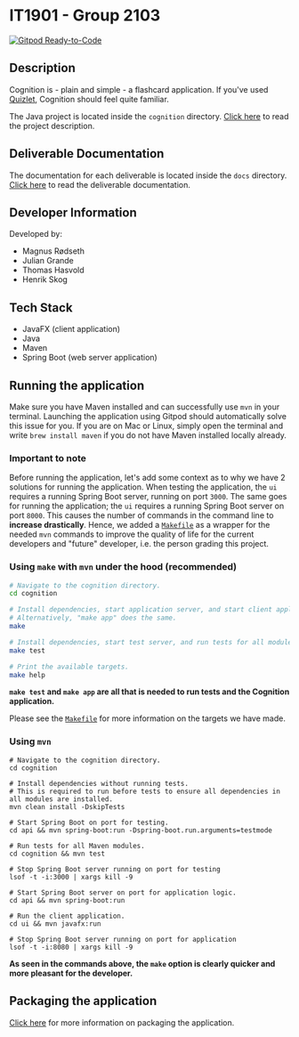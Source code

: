 # IT1901 - Group 2103

[![Gitpod Ready-to-Code](https://img.shields.io/badge/Gitpod-Ready--to--Code-blue?logo=gitpod)](https://gitpod.stud.ntnu.no/#https://gitlab.stud.idi.ntnu.no/it1901/groups-2021/gr2103/gr2103)

## Description

Cognition is - plain and simple - a flashcard application. If you've used [Quizlet](https://quizlet.com/), Cognition
should feel quite familiar.

The Java project is located inside the `cognition` directory. [Click here](./cognition/README.md)
to read the project description.

## Deliverable Documentation

The documentation for each deliverable is located inside the `docs` directory. [Click here](./docs) to read the deliverable documentation.

## Developer Information

Developed by:

- Magnus Rødseth
- Julian Grande
- Thomas Hasvold
- Henrik Skog

## Tech Stack

- JavaFX (client application)
- Java
- Maven
- Spring Boot (web server application)

## Running the application

Make sure you have Maven installed and can successfully use `mvn` in your terminal. Launching the application using Gitpod should automatically solve this issue for you. If you are on Mac or Linux, simply open the terminal and write `brew install maven` if you do not have Maven installed locally already.

### Important to note

Before running the application, let's add some context as to why we have 2 solutions for running the application. When testing the application, the `ui` requires a running Spring Boot server, running on port `3000`. The same goes for running the application; the `ui` requires a running Spring Boot server on port `8000`. This causes the number of commands in the command line to **increase drastically**. Hence, we added a [`Makefile`](./cognition/Makefile) as a wrapper for the needed `mvn` commands to improve the quality of life for the current developers and "future" developer, i.e. the person grading this project.

### Using `make` with `mvn` under the hood **(recommended)**

```sh
# Navigate to the cognition directory.
cd cognition

# Install dependencies, start application server, and start client application.
# Alternatively, "make app" does the same.
make

# Install dependencies, start test server, and run tests for all modules.
make test

# Print the available targets.
make help
```

**`make test` and `make app` are all that is needed to run tests and the Cognition application.**

Please see the [`Makefile`](./cognition/Makefile) for more information on the targets we have made.

### Using `mvn`

```shell
# Navigate to the cognition directory.
cd cognition

# Install dependencies without running tests.
# This is required to run before tests to ensure all dependencies in all modules are installed.
mvn clean install -DskipTests

# Start Spring Boot on port for testing.
cd api && mvn spring-boot:run -Dspring-boot.run.arguments=testmode

# Run tests for all Maven modules.
cd cognition && mvn test

# Stop Spring Boot server running on port for testing
lsof -t -i:3000 | xargs kill -9

# Start Spring Boot server on port for application logic.
cd api && mvn spring-boot:run

# Run the client application.
cd ui && mvn javafx:run

# Stop Spring Boot server running on port for application
lsof -t -i:8080 | xargs kill -9
```

**As seen in the commands above, the `make` option is clearly quicker and more pleasant for the developer.**

## Packaging the application

[Click here](./cognition/README.md) for more information on packaging the application.
